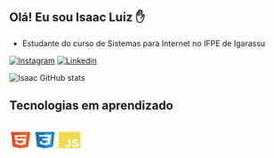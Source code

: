 ## Olá! Eu sou Isaac Luiz ✋

- Estudante do curso de Sistemas para Internet no IFPE de Igarassu

[![Instagram](https://img.shields.io/badge/Instagram-E4405F?style=for-the-badge&logo=instagram&logoColor=white)](https://www.instagram.com/isaac_luizzx/)
[![Linkedin](https://img.shields.io/badge/LinkedIn-0077B5?style=for-the-badge&logo=linkedin&logoColor=white)](https://www.linkedin.com/in/isaac-luiz-747034258/)

![Isaac GitHub stats](https://github-readme-stats.vercel.app/api?username=IsaacLuiz88&show_icons=true&theme=tokyonight)

## Tecnologias em aprendizado

<div style="display: inline_block"><br>
  <img align="center" alt="Isaac-HTML" height="30" width="40" src="https://raw.githubusercontent.com/devicons/devicon/master/icons/html5/html5-original.svg">
  <img align="center" alt="willy-CSS" height="30" width="40" src="https://raw.githubusercontent.com/devicons/devicon/master/icons/css3/css3-original.svg">
  <img align="center" alt="Isaac-Js" height="30" width="40" src="https://raw.githubusercontent.com/devicons/devicon/master/icons/javascript/javascript-plain.svg">
</div>
